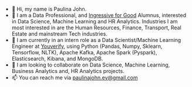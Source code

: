 - 👋 Hi, my name is Paulina John.
- 👀 I am a Data Professional, and [Ingressive for Good](https://www.linkedin.com/company/ingressiveforgood/) Alumnus, interested in Data Science, Machine Learning and HR Analytics. Industries I am most interested in are the Human Resources, Finance, Transport, Real Estate and mainstream Tech industries.
- 🌱 I am currently in an intern role as a Data Scientist/Machine Learning Engineer at [Youverify](https://www.linkedin.com/company/youcheckonline/), using Python (Pandas, Numpy, Sklearn, Tensorflow, NLTK), Apache Kafka, Apache Spark (Pyspark), Elasticsearch, Kibana, and MongoDB.
- 💞️ I am looking to collaborate on Data Science, Machine Learning, Business Analytics and, HR Analytics projects.
- 📫 You can reach me via paulinajohn.ey@gmail.com

<!---
PaulinaJohn/PaulinaJohn is a ✨ special ✨ repository because its `README.md` (this file) appears on your GitHub profile.
You can click the Preview link to take a look at your changes.
--->
